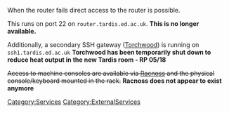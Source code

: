 When the router fails direct access to the router is possible.

This runs on port 22 on `router.tardis.ed.ac.uk`. **This is no longer
available.**

Additionally, a secondary SSH gateway
([Torchwood](Torchwood "wikilink")) is running on `ssh1.tardis.ed.ac.uk`
**Torchwood has been temporarily shut down to reduce heat output in the
new Tardis room - RP 05/18**

~~Access to machine consoles are available via
[Racnoss](Racnoss "wikilink") and the physical console/keyboard mounted
in the rack.~~ **Racnoss does not appear to exist anymore**

[Category:Services](Category:Services "wikilink")
[Category:ExternalServices](Category:ExternalServices "wikilink")